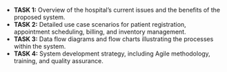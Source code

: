 - **TASK 1:** Overview of the hospital’s current issues and the benefits of the proposed system.
- **TASK 2:** Detailed use case scenarios for patient registration, appointment scheduling, billing, and inventory management.
- **TASK 3:** Data flow diagrams and flow charts illustrating the processes within the system.
- **TASK 4:** System development strategy, including Agile methodology, training, and quality assurance.

